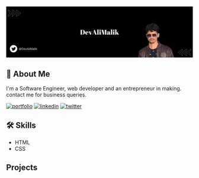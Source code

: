 ![](./github-banner.png)

## 🚀 About Me
I'm a Software Engineer, web developer and an entrepreneur in making. contact me for business queries. 

[![portfolio](https://img.shields.io/badge/my_portfolio-000?style=for-the-badge&logo=ko-fi&logoColor=white)](https://devalimalik.github.io/portfolio/)
[![linkedin](https://img.shields.io/badge/linkedin-0A66C2?style=for-the-badge&logo=linkedin&logoColor=white)](https://www.linkedin.com/in/mali-profile/)
[![twitter](https://img.shields.io/badge/twitter-1DA1F2?style=for-the-badge&logo=twitter&logoColor=white)](https://twitter.com/DevAliMalik)


## 🛠 Skills

- HTML 
- CSS

## Projects
